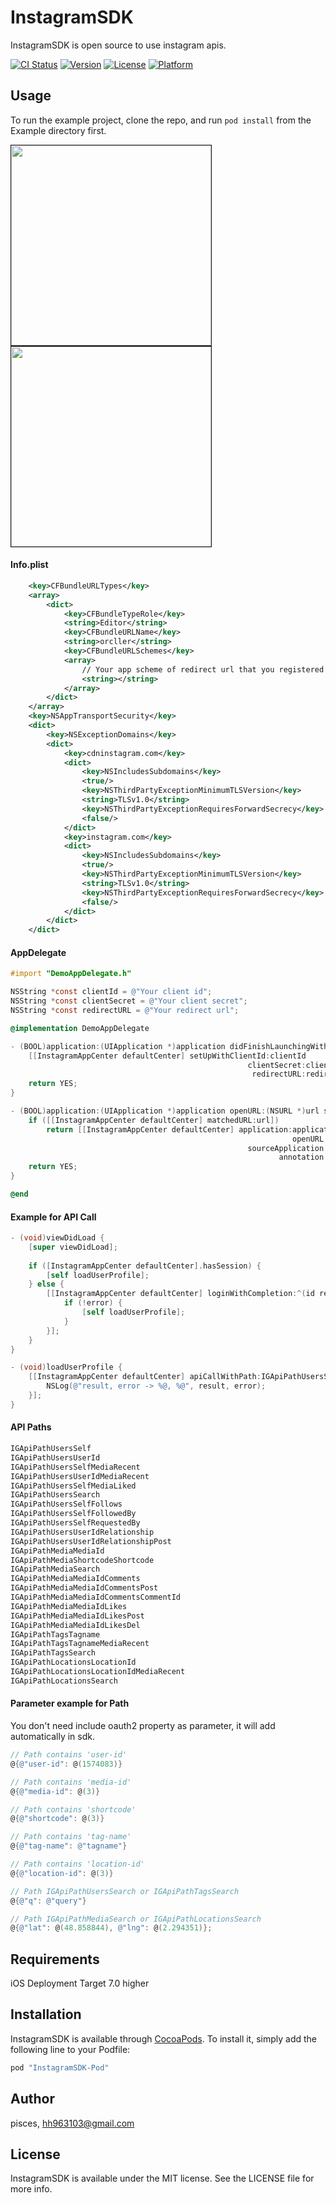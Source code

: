 # InstagramSDK

InstagramSDK is open source to use instagram apis.

[![CI Status](http://img.shields.io/travis/pisces/InstagramSDK-Pod.svg?style=flat)](https://travis-ci.org/pisces/InstagramSDK-Pod)
[![Version](https://img.shields.io/cocoapods/v/InstagramSDK-Pod.svg?style=flat)](http://cocoapods.org/pods/InstagramSDK-Pod)
[![License](https://img.shields.io/cocoapods/l/InstagramSDK-Pod.svg?style=flat)](http://cocoapods.org/pods/InstagramSDK-Pod)
[![Platform](https://img.shields.io/cocoapods/p/InstagramSDK-Pod.svg?style=flat)](http://cocoapods.org/pods/InstagramSDK-Pod)

## Usage

To run the example project, clone the repo, and run `pod install` from the Example directory first.

<img src="ScreenShot/sh_001.png" width="320" border="1" />
<img src="ScreenShot/sh_002.png" width="320" border="1"/>

#### Info.plist
```XML
    <key>CFBundleURLTypes</key>
    <array>
        <dict>
            <key>CFBundleTypeRole</key>
            <string>Editor</string>
            <key>CFBundleURLName</key>
            <string>orcller</string>
            <key>CFBundleURLSchemes</key>
            <array>
                // Your app scheme of redirect url that you registered instagram application.
                <string></string>
            </array>
        </dict>
    </array>
    <key>NSAppTransportSecurity</key>
    <dict>
        <key>NSExceptionDomains</key>
        <dict>
            <key>cdninstagram.com</key>
            <dict>
                <key>NSIncludesSubdomains</key>
                <true/>
                <key>NSThirdPartyExceptionMinimumTLSVersion</key>
                <string>TLSv1.0</string>
                <key>NSThirdPartyExceptionRequiresForwardSecrecy</key>
                <false/>
            </dict>
            <key>instagram.com</key>
            <dict>
                <key>NSIncludesSubdomains</key>
                <true/>
                <key>NSThirdPartyExceptionMinimumTLSVersion</key>
                <string>TLSv1.0</string>
                <key>NSThirdPartyExceptionRequiresForwardSecrecy</key>
                <false/>
            </dict>
        </dict>
    </dict>
```

#### AppDelegate
```Objective-c
#import "DemoAppDelegate.h"

NSString *const clientId = @"Your client id";
NSString *const clientSecret = @"Your client secret";
NSString *const redirectURL = @"Your redirect url";

@implementation DemoAppDelegate

- (BOOL)application:(UIApplication *)application didFinishLaunchingWithOptions:(NSDictionary *)launchOptions {
    [[InstagramAppCenter defaultCenter] setUpWithClientId:clientId
                                                     clientSecret:clientSecret
                                                      redirectURL:redirectURL];
    return YES;
}

- (BOOL)application:(UIApplication *)application openURL:(NSURL *)url sourceApplication:(NSString *)sourceApplication annotation:(id)annotation {
    if ([[InstagramAppCenter defaultCenter] matchedURL:url])
        return [[InstagramAppCenter defaultCenter] application:application
                                                               openURL:url
                                                     sourceApplication:sourceApplication
                                                            annotation:annotation];
    return YES;
}

@end
```
#### Example for API Call
```Objective-c
- (void)viewDidLoad {
    [super viewDidLoad];
    
    if ([InstagramAppCenter defaultCenter].hasSession) {
        [self loadUserProfile];
    } else {
        [[InstagramAppCenter defaultCenter] loginWithCompletion:^(id result, NSError *error) {
            if (!error) {
                [self loadUserProfile];
            }
        }];
    }
}

- (void)loadUserProfile {
    [[InstagramAppCenter defaultCenter] apiCallWithPath:IGApiPathUsersSelf param:nil completion:^(id result, NSError *error) {
        NSLog(@"result, error -> %@, %@", result, error);
    }];
}
```

#### API Paths
```Objective-c
IGApiPathUsersSelf
IGApiPathUsersUserId
IGApiPathUsersSelfMediaRecent
IGApiPathUsersUserIdMediaRecent
IGApiPathUsersSelfMediaLiked
IGApiPathUsersSearch
IGApiPathUsersSelfFollows
IGApiPathUsersSelfFollowedBy
IGApiPathUsersSelfRequestedBy
IGApiPathUsersUserIdRelationship
IGApiPathUsersUserIdRelationshipPost
IGApiPathMediaMediaId
IGApiPathMediaShortcodeShortcode
IGApiPathMediaSearch
IGApiPathMediaMediaIdComments
IGApiPathMediaMediaIdCommentsPost
IGApiPathMediaMediaIdCommentsCommentId
IGApiPathMediaMediaIdLikes
IGApiPathMediaMediaIdLikesPost
IGApiPathMediaMediaIdLikesDel
IGApiPathTagsTagname
IGApiPathTagsTagnameMediaRecent
IGApiPathTagsSearch
IGApiPathLocationsLocationId
IGApiPathLocationsLocationIdMediaRecent
IGApiPathLocationsSearch
```

#### Parameter example for Path
You don't need include oauth2 property as parameter, it will add automatically in sdk.

```Objective-c
// Path contains 'user-id'
@{@"user-id": @(1574083)}

// Path contains 'media-id'
@{@"media-id": @(3)}

// Path contains 'shortcode'
@{@"shortcode": @(3)}

// Path contains 'tag-name'
@{@"tag-name": @"tagname"}

// Path contains 'location-id'
@{@"location-id": @(3)}

// Path IGApiPathUsersSearch or IGApiPathTagsSearch
@{@"q": @"query"}

// Path IGApiPathMediaSearch or IGApiPathLocationsSearch
@{@"lat": @(48.858844), @"lng": @(2.294351)};

```

## Requirements
iOS Deployment Target 7.0 higher

## Installation

InstagramSDK is available through [CocoaPods](http://cocoapods.org). To install
it, simply add the following line to your Podfile:

```ruby
pod "InstagramSDK-Pod"
```

## Author

pisces, hh963103@gmail.com

## License

InstagramSDK is available under the MIT license. See the LICENSE file for more info.
